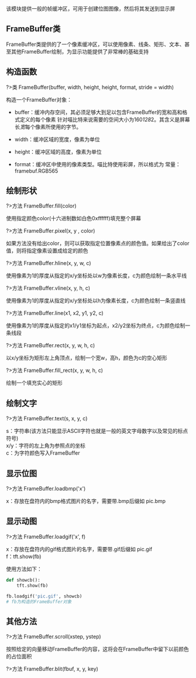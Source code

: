 该模块提供一般的帧缓冲区，可用于创建位图图像，然后将其发送到显示屏 

## FrameBuffer类 

FrameBuffer类提供的了一个像素缓冲区，可以使用像素、线条、矩形、文本、甚至其他FrameBuffer绘制，为显示功能提供了非常棒的基础支持  

## 构造函数  

?>类 FrameBuffer(buffer, width, height, height, format, stride = width)  

构造一个FrameBuffer对象：
- buffer：缓冲内存空间，其必须足够大到足以包含FrameBuffer的宽和高和格式定义的每个像素
针对喵比特来说需要的空间大小为160*128*2。其含义是屏幕长*宽*每个像素所使用的字节。  

- width：缓冲区域的宽度，像素为单位

- height：缓冲区域的高度，像素为单位  

- format：缓冲区中使用的像素类型。喵比特使用彩屏，所以格式为 常量：framebuf.RGB565 

## 绘制形状

?>方法 FrameBuffer.fill(color)  

使用指定颜色color(十六进制数如白色0xffffff)填充整个屏幕 

?>方法 FrameBuffer.pixel(x, y , color) 

如果方法没有给出color，则可以获取指定位置像素点的颜色值。如果给出了color值，则将指定像素设置成给定的颜色  

?>方法 FrameBuffer.hline(x, y, w, c) 

使用像素为1的厚度从指定的x/y坐标处以w为像素长度，c为颜色绘制一条水平线 

?>方法 FrameBuffer.vline(x, y, h, c) 

使用像素为1的厚度从指定的x/y坐标处以h为像素长度，c为颜色绘制一条竖直线 

?>方法 FrameBuffer.line(x1, x2, y1, y2, c) 

使用像素为1的厚度从指定的x1/y1坐标为起点，x2/y2坐标为终点，c为颜色绘制一条线段  

?>方法 FrameBuffer.rect(x, y, w, h, c)

以x/y坐标为矩形左上角顶点，绘制一个宽w，高h，颜色为c的空心矩形

?>方法 FrameBuffer.fill_rect(x, y, w, h, c)

绘制一个填充实心的矩形 

## 绘制文字  

?>方法 FrameBuffer.text(s, x, y, c) 

s：字符串(该方法只能显示ASCII字符也就是一般的英文字母数字以及常见的标点符号)  
x/y：字符的左上角为参照点的坐标  
c：为字符颜色写入FrameBuffer   


## 显示位图  

?>方法 FrameBuffer.loadbmp('x')   

x：存放在盘符内的bmp格式图片的名字，需要带.bmp后缀如 pic.bmp  

## 显示动图 

?>方法 FrameBuffer.loadgif('x', f)  

x：存放在盘符内的gif格式图片的名字，需要带.gif后缀如 pic.gif  
f：tft.show(fb)  

使用方法如下：  
```python
def showcb():
    tft.show(fb)  

fb.loadgif('pic.gif', showcb) 
# fb为构造的FrameBuffer对象
```
## 其他方法  

?>方法 FrameBuffer.scroll(xstep, ystep)  

按照给定的向量移动FrameBuffer的内容，这将会在FrameBuffer中留下以前颜色的占位面积  

?>方法 FrameBuffer.blit(fbuf, x, y, key)



